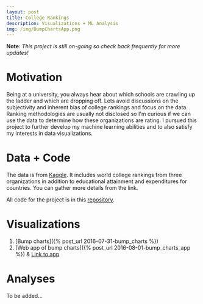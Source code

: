 ```yaml
---
layout: post
title: College Rankings
description: Visualizations + ML Analysis
img: /img/BumpChartsApp.png
---
```


__Note__: _This project is still on-going so check back frequently for more updates!_

# Motivation

Being at a university, you always hear about which schools are crawling up the ladder and 
which are dropping off. Lets avoid discussions on the subjectivity and inherent bias of 
college rankings and focus on the data. Ranking methodologies are usually not disclosed so 
I'm curious if we can use the data to determine how these organizations are rating. I 
pursued this project to further develop my machine learning abilities and to also satisfy 
my interests in data visualizations.

# Data + Code

The data is from [Kaggle](https://www.kaggle.com/mylesoneill/world-university-rankings). 
It includes world college rankings from three organizations in addition to educational 
attainment and expenditures for countries. You can gather more details from the link.

All code for the project is in this [repository](https://github.com/jknguye2/college_rankings).

# Visualizations

1. [Bump charts]({% post_url 2016-07-31-bump_charts %})
1. [Web app of bump charts]({% post_url 2016-08-01-bump_charts_app %}) & 
[Link to app](https://data-slinky.shinyapps.io/BumpCharts/)


# Analyses

To be added...